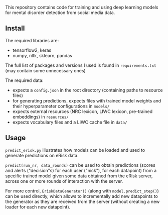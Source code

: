 This repository contains code for training and using deep learning models for mental disorder detection from social media data.

## Install
The required libraries are:
- tensorflow2, keras
- numpy, nltk, sklearn, pandas

The full list of packages and versions I used is found in `requirements.txt` (may contain some unnecessary ones)

The required data:
- expects a `config.json` in the root directory (containing paths to resource files)
- for generating predictions, expects files with trained model weights and their hyperparameter configurations in `models/`
- expects external resources (NRC lexicon, LIWC lexicon, pre-trained embeddings) in `resources/`
- expects vocabulary files and a LIWC cache file in `data/`


## Usage

`predict_erisk.py` illustrates how models can be loaded and used to generate predictions on eRisk data.

`predict(run_nr, data_rounds)` can be used to obtain predictions (scores and alerts ("decision"s) for each user ("nick"), for each datapoint) from a specific trained model given some data obtained from the eRisk server, across one or more rounds of interaction with the server.

For more control, `EriskDataGenerator()` (along with `model.predict_step()`) can be used directly, which allows to incrementally add new datapoints to the generator as they are received from the server (without creating a new loader for each new datapoint).

